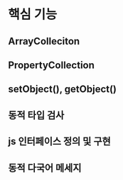 
# 핵심 기능

## ArrayColleciton

## PropertyCollection

## setObject(), getObject()

## 동적 타입 검사

## js 인터페이스 정의 및 구현

## 동적 다국어 메세지